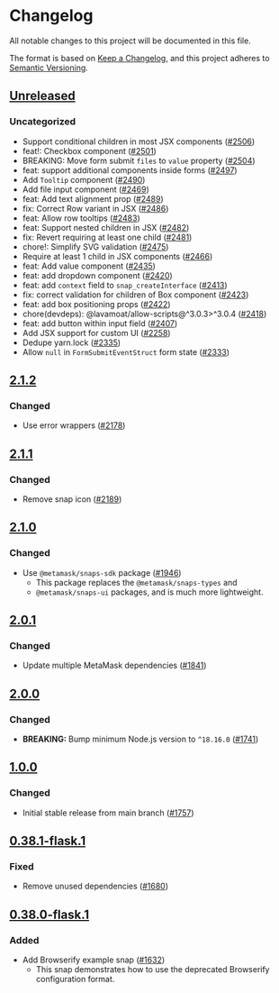 # Changelog

All notable changes to this project will be documented in this file.

The format is based on [Keep a Changelog](https://keepachangelog.com/en/1.0.0/),
and this project adheres to [Semantic Versioning](https://semver.org/spec/v2.0.0.html).

## [Unreleased]

### Uncategorized

- Support conditional children in most JSX components ([#2506](https://github.com/MetaMask/snaps-skunkworks.git/pull/2506))
- feat!: Checkbox component ([#2501](https://github.com/MetaMask/snaps-skunkworks.git/pull/2501))
- BREAKING: Move form submit `files` to `value` property ([#2504](https://github.com/MetaMask/snaps-skunkworks.git/pull/2504))
- feat: support additional components inside forms ([#2497](https://github.com/MetaMask/snaps-skunkworks.git/pull/2497))
- Add `Tooltip` component ([#2490](https://github.com/MetaMask/snaps-skunkworks.git/pull/2490))
- Add file input component ([#2469](https://github.com/MetaMask/snaps-skunkworks.git/pull/2469))
- feat: Add text alignment prop ([#2489](https://github.com/MetaMask/snaps-skunkworks.git/pull/2489))
- fix: Correct Row variant in JSX ([#2486](https://github.com/MetaMask/snaps-skunkworks.git/pull/2486))
- feat: Allow row tooltips ([#2483](https://github.com/MetaMask/snaps-skunkworks.git/pull/2483))
- feat: Support nested children in JSX ([#2482](https://github.com/MetaMask/snaps-skunkworks.git/pull/2482))
- fix: Revert requiring at least one child ([#2481](https://github.com/MetaMask/snaps-skunkworks.git/pull/2481))
- chore!: Simplify SVG validation ([#2475](https://github.com/MetaMask/snaps-skunkworks.git/pull/2475))
- Require at least 1 child in JSX components ([#2466](https://github.com/MetaMask/snaps-skunkworks.git/pull/2466))
- feat: Add value component ([#2435](https://github.com/MetaMask/snaps-skunkworks.git/pull/2435))
- feat: add dropdown component ([#2420](https://github.com/MetaMask/snaps-skunkworks.git/pull/2420))
- feat: add `context` field to `snap_createInterface` ([#2413](https://github.com/MetaMask/snaps-skunkworks.git/pull/2413))
- fix: correct validation for children of Box component ([#2423](https://github.com/MetaMask/snaps-skunkworks.git/pull/2423))
- feat: add box positioning props ([#2422](https://github.com/MetaMask/snaps-skunkworks.git/pull/2422))
- chore(devdeps): @lavamoat/allow-scripts@^3.0.3>^3.0.4 ([#2418](https://github.com/MetaMask/snaps-skunkworks.git/pull/2418))
- feat: add button within input field ([#2407](https://github.com/MetaMask/snaps-skunkworks.git/pull/2407))
- Add JSX support for custom UI ([#2258](https://github.com/MetaMask/snaps-skunkworks.git/pull/2258))
- Dedupe yarn.lock ([#2335](https://github.com/MetaMask/snaps-skunkworks.git/pull/2335))
- Allow `null` in `FormSubmitEventStruct` form state ([#2333](https://github.com/MetaMask/snaps-skunkworks.git/pull/2333))

## [2.1.2]

### Changed

- Use error wrappers ([#2178](https://github.com/MetaMask/snaps/pull/2178))

## [2.1.1]

### Changed

- Remove snap icon ([#2189](https://github.com/MetaMask/snaps/pull/2189))

## [2.1.0]

### Changed

- Use `@metamask/snaps-sdk` package ([#1946](https://github.com/MetaMask/snaps/pull/1946))
  - This package replaces the `@metamask/snaps-types` and
  - `@metamask/snaps-ui` packages, and is much more lightweight.

## [2.0.1]

### Changed

- Update multiple MetaMask dependencies ([#1841](https://github.com/MetaMask/snaps/pull/1841))

## [2.0.0]

### Changed

- **BREAKING:** Bump minimum Node.js version to `^18.16.0` ([#1741](https://github.com/MetaMask/snaps/pull/1741))

## [1.0.0]

### Changed

- Initial stable release from main branch ([#1757](https://github.com/MetaMask/snaps/pull/1757))

## [0.38.1-flask.1]

### Fixed

- Remove unused dependencies ([#1680](https://github.com/MetaMask/snaps/pull/1680))

## [0.38.0-flask.1]

### Added

- Add Browserify example snap ([#1632](https://github.com/MetaMask/snaps/pull/1632))
  - This snap demonstrates how to use the deprecated Browserify configuration format.

[Unreleased]: https://github.com/MetaMask/snaps-skunkworks.git/compare/@metamask/browserify-example-snap@2.1.2...HEAD
[2.1.2]: https://github.com/MetaMask/snaps-skunkworks.git/compare/@metamask/browserify-example-snap@2.1.1...@metamask/browserify-example-snap@2.1.2
[2.1.1]: https://github.com/MetaMask/snaps-skunkworks.git/compare/@metamask/browserify-example-snap@2.1.0...@metamask/browserify-example-snap@2.1.1
[2.1.0]: https://github.com/MetaMask/snaps-skunkworks.git/compare/@metamask/browserify-example-snap@2.0.1...@metamask/browserify-example-snap@2.1.0
[2.0.1]: https://github.com/MetaMask/snaps-skunkworks.git/compare/@metamask/browserify-example-snap@2.0.0...@metamask/browserify-example-snap@2.0.1
[2.0.0]: https://github.com/MetaMask/snaps-skunkworks.git/compare/@metamask/browserify-example-snap@1.0.0...@metamask/browserify-example-snap@2.0.0
[1.0.0]: https://github.com/MetaMask/snaps-skunkworks.git/compare/@metamask/browserify-example-snap@0.38.1-flask.1...@metamask/browserify-example-snap@1.0.0
[0.38.1-flask.1]: https://github.com/MetaMask/snaps-skunkworks.git/compare/@metamask/browserify-example-snap@0.38.0-flask.1...@metamask/browserify-example-snap@0.38.1-flask.1
[0.38.0-flask.1]: https://github.com/MetaMask/snaps-skunkworks.git/releases/tag/@metamask/browserify-example-snap@0.38.0-flask.1
